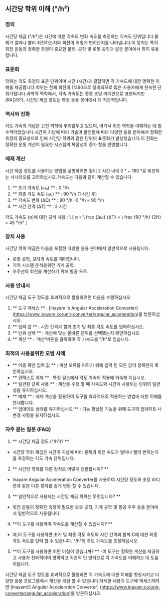 ## 시간당 학위 이해 (°/h²)

### 정의
시간당 제곱 (°/h²)은 시간에 따른 각속도 변화 속도를 측정하는 각속도 단위입니다.물체가 얼마나 빨리 회전하는지와 회전이 어떻게 변하는지를 나타냅니다.이 장치는 특히 회전 운동의 정확한 측정이 중요한 물리, 공학 및 로봇 공학과 같은 분야에서 특히 유용합니다.

### 표준화
학위는 각도 측정의 표준 단위이며 시간 (시간)과 결합하면 각 가속도에 대한 명확한 이해를 제공합니다.학위는 전체 회전의 1/360으로 정의되므로 많은 사용자에게 친숙한 단위가됩니다.과학적 맥락에서, 각속 가속도는 종종 초당 라디안으로 표현되지만 (RAD/S²), 시간당 제곱 정도는 특정 응용 분야에서 더 직관적입니다.

### 역사와 진화
각도 가속의 개념은 고전 역학에 뿌리를두고 있으며, 여기서 회전 역학을 이해하는 데 필수적이었습니다.시간이 지남에 따라 기술이 발전함에 따라 다양한 응용 분야에서 정확한 측정의 필요성으로 인해 시간당 학위와 같은 단위의 표준화가 발생했습니다.이 진화는 정확한 운동 계산이 필요한 시스템의 복잡성이 증가 함을 반영합니다.

### 예제 계산
시간 제곱 정도를 사용하는 방법을 설명하려면 휠이 2 시간 내에 0 ° ~ 180 °로 회전하는 시나리오를 고려하십시오.각속도는 다음과 같이 계산할 수 있습니다.

1. ** 초기 각속도 (ω₀) ** : 0 °/h
2. ** 최종 각도 속도 (ω₁) ** : 90 °/h (1 시간 후)
3. ** 각속도 변화 (ΔΩ) ** : 90 °/h -0 °/h = 90 °/h
4. ** 시간 간격 (ΔT) ** : 2 시간

각도 가속도 (α)에 대한 공식 사용 :
\ [
α = \ frac {Δω} {ΔT} = \ frac {90 °/h} {2H} = 45 °/h²
\]

### 장치 사용
시간당 학위 제곱은 다음을 포함한 다양한 응용 분야에서 일반적으로 사용됩니다.
- 로봇 공학, 모터의 속도를 제어합니다.
- 기어 시스템 분석을위한 기계 공학.
- 우주선의 회전을 계산하기 위해 항공 우주.

### 사용 안내서
시간당 제곱 도구 정도를 효과적으로 활용하려면 다음을 수행하십시오.
1. ** 도구 액세스 ** : [Inayam 's Angular Acceleration Converter] (https://www.inayam.co/unit-converter/angular_acceleration)를 방문하십시오.
2. ** 입력 값 ** : 시간 간격과 함께 초기 및 최종 각도 속도를 입력하십시오.
3. ** 단위 선택 ** : 계산에 맞는 올바른 단위를 선택했는지 확인하십시오.
4. ** 계산 ** : '계산'버튼을 클릭하여 각 가속도를 °/h²로 얻습니다.

### 최적의 사용을위한 모범 사례
- ** 이중 확인 입력 값 ** : 계산 오류를 피하기 위해 입력 된 모든 값이 정확한지 확인하십시오.
- ** 컨텍스트 이해 ** : 특정 필드에서 각도 가속의 적용에 익숙해 지십시오.
- ** 일관된 단위 사용 ** : 계산을 수행 할 때 각속도와 시간에 사용되는 단위의 일관성을 유지하십시오.
- ** 예제 ** : 예제 계산을 활용하여 도구를 효과적으로 적용하는 방법에 대한 이해를 안내합니다.
- ** 업데이트 상태를 유지하십시오 ** : 기능 향상된 기능을 위해 도구의 업데이트 나 변경 사항을 유지하십시오.

### 자주 묻는 질문 (FAQ)

1. ** 시간당 제곱 정도 (°/h²)? **
- 시간당 학위 제곱은 시간이 지남에 따라 물체의 회전 속도가 얼마나 빨리 변하는지를 측정하는 각도 가속 단위입니다.

2. ** 시간당 학위를 다른 장치로 어떻게 전환합니까? **
- Inayam Angular Acceleration Converter를 사용하여 시간당 정도와 초당 라디안과 같은 다른 장치를 쉽게 변환 할 수 있습니다.

3. ** 일반적으로 사용되는 시간당 제곱 학위는 무엇입니까? **
- 회전 운동의 정확한 측정이 필요한 로봇 공학, 기계 공학 및 항공 우주 응용 분야에서 일반적으로 사용됩니다.

4. **이 도구를 사용하여 각속도를 계산할 수 있습니까? **
- 예,이 도구를 사용하면 초기 및 최종 각도 속도와 시간 간격과 함께 C에 대한 최종 각도 속도를 입력 할 수 있습니다. °/h²의 각도 가속도를 조정하십시오.

5. **이 도구를 사용하면 어떤 이점이 있습니까? **
-이 도구는 정확한 계산을 제공하고 사용자 친화적이며 명확하고 직관적 인 방식으로 각 가속도를 이해하는 데 도움이됩니다.

시간당 제곱 도구 정도를 효과적으로 활용하면 각 가속도에 대한 이해를 향상시키고 다양한 응용 프로그램에서 계산을 개선 할 수 있습니다.자세한 내용과 도구에 액세스하려면 [Inayam의 Angular Acceleration Converter] (https://www.inayam.co/unit-converter/angular_acceleration)를 방문하십시오.